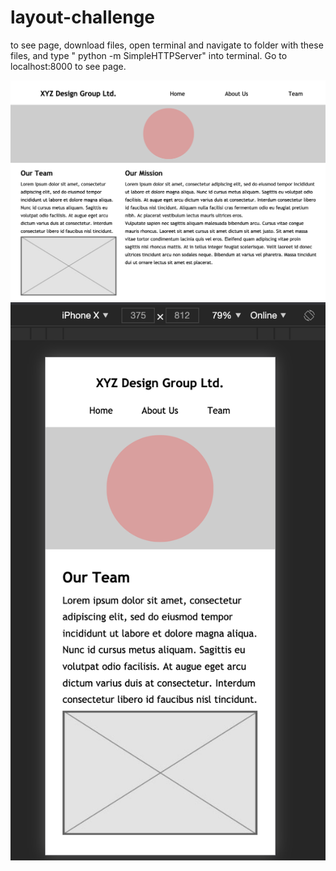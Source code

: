 # layout-challenge
to see page, download files, open terminal and navigate to folder with these files, and type " python -m SimpleHTTPServer" into terminal. Go to localhost:8000 to see page. 

![website on computer screen](computer-screen.png?raw=true "computer-screen")
![website on iPhone X screen](iPhoneX-screen.png?raw=true "iphone-screen")

